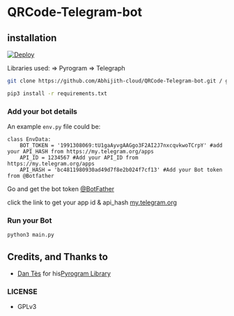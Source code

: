 # QRCode-Telegram-bot

## installation

[![Deploy](https://www.herokucdn.com/deploy/button.svg)](https://heroku.com/deploy?template=https://github.com/Abhijith-cloud/QRCode-Telegram-bot/)

Libraries used: => Pyrogram => Telegraph

```sh
git clone https://github.com/Abhijith-cloud/QRCode-Telegram-bot.git / gh repo clone Abhijith-cloud/QRCode-Telegram-bot
```
```sh
pip3 install -r requirements.txt
```
### Add your bot details

An example `env.py` file could be:

```python3
class EnvData:
    BOT_TOKEN = '1991308069:tU1gaAyvgAAGgo3F2AI2J7nxcqvkwoTCrpY' #add your API_HASH from https://my.telegram.org/apps
    API_ID = 1234567 #Add your API_ID from https://my.telegram.org/apps
    API_HASH = 'bc4811980930ad49d7f8e2b024f7cf13' #Add your Bot token from @Botfather
```
Go and get the bot token [@BotFather](https://telegram.dog/BotFather)

click the link to get your app id & api_hash [my.telegram.org](https://my.telegram.org/auth)

### Run your Bot

```sh
python3 main.py
```

## Credits, and Thanks to

* [Dan Tès](https://telegram.dog/haskell) for his[Pyrogram Library](https://github.com/pyrogram/pyrogram)

### LICENSE
- GPLv3
